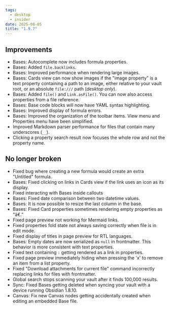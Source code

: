 ```yaml
---
tags:
  - desktop
  - insider
date: 2025-08-05
title: "1.9.7"
---
```


## Improvements

- Bases: Autocomplete now includes formula properties.
- Bases: Added `file.backlinks`.
- Bases: Improved performance when rendering large images.
- Bases: Cards view can now show images if the "image property" is a text property containing a path to an image, either relative to your vault root, or an absolute `file:///` path (_desktop only_).
- Bases: Added `file()` and `Link.asFile()`. You can now also access properties from a file reference.
- Bases: Base code blocks will now have YAML syntax highlighting.
- Bases: Improved display of formula errors.
- Bases: Improved the organization of the toolbar items. View menu and Properties menu have been simplified.
- Improved Markdown parser performance for files that contain many underscores (`__`).
- Clicking a property search result now focuses the whole row and not the property name.

## No longer broken

- Fixed bug where creating a new formula would create an extra "Untitled" formula.
- Bases: Fixed clicking on links in Cards view if the link uses an icon as its display.
- Fixed interacting with Bases inside callouts 
- Bases: Fixed date comparison between two datetime values.
- Bases: It is now possible to resize the last column in the base.
- Bases: Fixed Card properties sometimes rendering empty properties as "â€."
- Fixed page preview not working for Mermaid links.
- Fixed properties fold state not always saving correctly when file is in edit mode.
- Fixed display of titles in page preview for RTL languages.
- Bases: Empty dates are now serialized as `null` in frontmatter. This behavior is more consistent with text properties.
- Fixed text containing `:` getting rendered as a link in properties.
- Fixed page preview immediately hiding when pressing the 'x' to remove an item from a list property.
- Fixed "Download attachments for current file" command incorrectly replacing links for files with frontmatter.
- Global search stops scanning your vault after it finds 100,000 results.
- Sync: Fixed Bases getting deleted when syncing your vault with a device running Obsidian 1.8.10.
- Canvas: Fix new Canvas nodes getting accidentally created when editing an embedded Base file.
